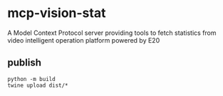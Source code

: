 # mcp-vision-stat

A Model Context Protocol server providing tools to fetch statistics from video intelligent operation platform powered by E20

## publish

```shell
python -m build
twine upload dist/*
```